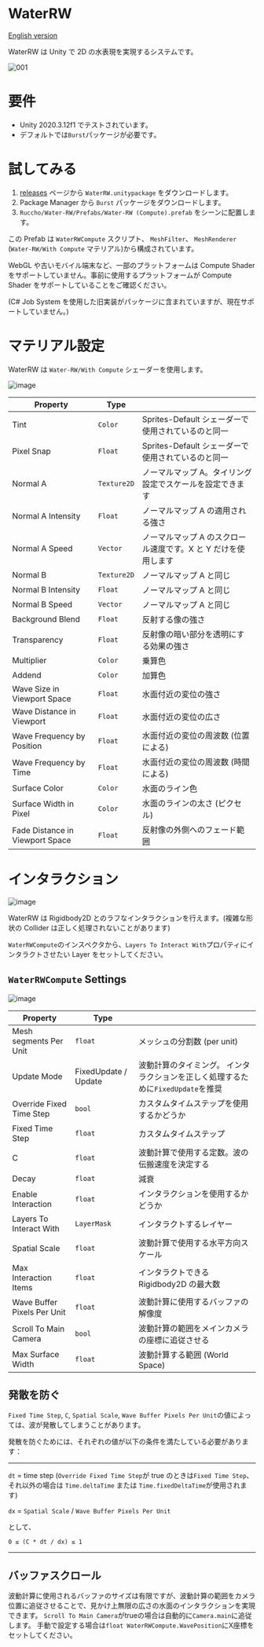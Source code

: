 # WaterRW

[English version](README.md)

WaterRW は Unity で 2D の水表現を実現するシステムです。

![001](https://user-images.githubusercontent.com/16096562/73915969-d07dff00-48ff-11ea-8049-35ed87a50215.gif)

# 要件

- Unity 2020.3.12f1 でテストされています。
- デフォルトでは`Burst`パッケージが必要です。

# 試してみる

1. [releases](https://github.com/ruccho/WaterRW/releases) ページから `WaterRW.unitypackage` をダウンロードします。
2. Package Manager から `Burst` パッケージをダウンロードします。
3. `Ruccho/Water-RW/Prefabs/Water-RW (Compute).prefab` をシーンに配置します。

この Prefab は `WaterRWCompute` スクリプト、 `MeshFilter`、 `MeshRenderer` (`Water-RW/With Compute` マテリアル)から構成されています。

WebGL や古いモバイル端末など、一部のプラットフォームは Compute Shader をサポートしていません。事前に使用するプラットフォームが Compute Shader をサポートしていることをご確認ください。

(C# Job System を使用した旧実装がパッケージに含まれていますが、現在サポートしていません。)

# マテリアル設定

WaterRW は `Water-RW/With Compute` シェーダーを使用します。

![image](https://user-images.githubusercontent.com/16096562/73915083-e68ac000-48fd-11ea-84b7-42de766e5da0.png)

| Property                        | Type        |                                                                |
| ------------------------------- | ----------- | -------------------------------------------------------------- |
| Tint                            | `Color `    | Sprites-Default シェーダーで使用されているのと同一             |
| Pixel Snap                      | `Float `    | Sprites-Default シェーダーで使用されているのと同一             |
| Normal A                        | `Texture2D` | ノーマルマップ A。タイリング設定でスケールを設定できます       |
| Normal A Intensity              | `Float `    | ノーマルマップ A の適用される強さ                              |
| Normal A Speed                  | `Vector `   | ノーマルマップ A のスクロール速度です。X と Y だけを使用します |
| Normal B                        | `Texture2D` | ノーマルマップ A と同じ                                        |
| Normal B Intensity              | `Float `    | ノーマルマップ A と同じ                                        |
| Normal B Speed                  | `Vector `   | ノーマルマップ A と同じ                                        |
| Background Blend                | `Float `    | 反射する像の強さ                                               |
| Transparency                    | `Float `    | 反射像の暗い部分を透明にする効果の強さ                         |
| Multiplier                      | `Color `    | 乗算色                                                         |
| Addend                          | `Color `    | 加算色                                                         |
| Wave Size in Viewport Space     | `Float `    | 水面付近の変位の強さ                                           |
| Wave Distance in Viewport       | `Float `    | 水面付近の変位の広さ                                           |
| Wave Frequency by Position      | `Float `    | 水面付近の変位の周波数 (位置による)                            |
| Wave Frequency by Time          | `Float `    | 水面付近の変位の周波数 (時間による)                            |
| Surface Color                   | `Color `    | 水面のライン色                                                 |
| Surface Width in Pixel          | `Color `    | 水面のラインの太さ (ピクセル)                                  |
| Fade Distance in Viewport Space | `Float `    | 反射像の外側へのフェード範囲                                   |

# インタラクション

![image](https://user-images.githubusercontent.com/16096562/156744259-b001ac3c-68a5-4a62-8d82-b08660f6a596.gif)

WaterRW は Rigidbody2D とのラフなインタラクションを行えます。(複雑な形状の Collider は正しく処理されないことがあります)

`WaterRWCompute`のインスペクタから、`Layers To Interact With`プロパティにインタラクトさせたい Layer をセットしてください。

## `WaterRWCompute` Settings

![image](https://user-images.githubusercontent.com/16096562/142718932-c7c4274f-6a46-46f7-83e9-bf3b20c54ea2.png)

| Property                    | Type                 |                                                                                  |
| --------------------------- | -------------------- | -------------------------------------------------------------------------------- |
| Mesh segments Per Unit      | `float `             | メッシュの分割数 (per unit)                                                      |
| Update Mode                 | FixedUpdate / Update | 波動計算のタイミング。 インタラクションを正しく処理するために`FixedUpdate`を推奨 |
| Override Fixed Time Step    | `bool`               | カスタムタイムステップを使用するかどうか                                         |
| Fixed Time Step             | `float`              | カスタムタイムステップ                                                           |
| C                           | `float `             | 波動計算で使用する定数。波の伝搬速度を決定する                                   |
| Decay                       | `float `             | 減衰                                                                             |
| Enable Interaction          | `float `             | インタラクションを使用するかどうか                                               |
| Layers To Interact With     | `LayerMask`          | インタラクトするレイヤー                                                         |
| Spatial Scale               | `float `             | 波動計算で使用する水平方向スケール                                               |
| Max Interaction Items       | `float `             | インタラクトできる Rigidbody2D の最大数                                          |
| Wave Buffer Pixels Per Unit | `float `             | 波動計算に使用するバッファの解像度                                               |
| Scroll To Main Camera       | `bool `              | 波動計算の範囲をメインカメラの座標に追従させる                                   |
| Max Surface Width           | `float `             | 波動計算する範囲 (World Space)                                                   |

## 発散を防ぐ

`Fixed Time Step`, `C`, `Spatial Scale`, `Wave Buffer Pixels Per Unit`の値によっては、波が発散してしまうことがあります。

発散を防ぐためには、それぞれの値が以下の条件を満たしている必要があります：

---

`dt` = time step (`Override Fixed Time Step`が true のときは`Fixed Time Step`、それ以外の場合は `Time.deltaTime` または `Time.fixedDeltaTime`が使用されます)

`dx` = `Spatial Scale` / `Wave Buffer Pixels Per Unit`

として、

`0 ≤ (C * dt / dx) ≤ 1`

---


## バッファスクロール

波動計算に使用されるバッファのサイズは有限ですが、波動計算の範囲をカメラ位置に追従させることで、見かけ上無限の広さの水面のインタラクションを実現できます。
`Scroll To Main Camera`がtrueの場合は自動的に`Camera.main`に追従します。
手動で設定する場合は`float WaterRWCompute.WavePosition`にX座標をセットしてください。
